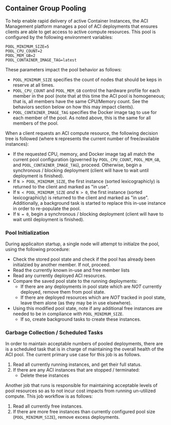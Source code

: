 ## Container Group Pooling

To help enable rapid delivery of active Container Instances, the ACI Management platform manages a pool of ACI deployments that ensures clients are able to get access to active compute resources. This pool is configured by the following environment variables:

```
POOL_MINIMUM_SIZE=5
POOL_CPU_COUNT=2
POOL_MEM_GB=2
POOL_CONTAINER_IMAGE_TAG=latest
```

These parameters impact the pool behavior as follows:

* `POOL_MINIMUM_SIZE` specifies the count of nodes that should be keps in reserve at all times.
* `POOL_CPU_COUNT` and `POOL_MEM_GB` control the hardware profile for each member in the pool (note that at this time the ACI pool is homogeneous; that is, all members have the same CPU/Memory count. See the behaviors section below on how this may impact clients).
* `POOL_CONTAINER_IMAGE_TAG` specifies the Docker image tag to use for each member of the pool. As noted above, this is the same for all members of the pool.

When a client requests an ACI compute resource, the following decision tree is followed (where `N` represents the current number of free/available instances):

* If the requested CPU, memory, and Docker image tag all match the current pool configuration (governed by `POOL_CPU_COUNT`, `POOL_MEM_GB`, and `POOL_CONTAINER_IMAGE_TAG`), proceed. Otherwise, begin a synchronous / blocking deployment (client will have to wait until deployment is finished).
* If `N > POOL_MINIMUM_SIZE`, the first instance (sorted lexicographicly) is returned to the client and marked as "in use".
* If `N < POOL_MINIMUM_SIZE` _and_ `N > 0`, the first instance (sorted lexicographicly) is returned to the client and marked as "in use". Additionally, a background task is started to replace this in-use instance in order to re-populate the pool.
* If `N = 0`, begin a synchronous / blocking deployment (client will have to wait until deployment is finished).

### Pool Initialization

During applicaiton startup, a single node will attempt to initialze the pool, using the following procedure:

* Check the stored pool state and check if the pool has already been initialzied by another member. If not, proceed.
* Read the currently known in-use and free member lists
* Read any currently deployed ACI resources.
* Compare the saved pool state to the running deployments:
    * If there are any deployments in pool state which are *NOT* currently deployed, remove them from pool state.
    * If there are deployed resources which are *NOT* tracked in pool state, leave them alone (as they may be in use elsewhere).
* Using this modified pool state, note if any additional free instances are needed to be in compliance with `POOL_MINIMUM_SIZE`.
    * If so, create background tasks to create these instances.

### Garbage Collection / Scheduled Tasks

In order to maintain acceptable numbers of pooled deployments, there are is a scheduled task that is in charge of maintaining the overall health of the ACI pool. The current primary use case for this job is as follows.

1. Read all currently running instances, and get their full status.
2. If there are any ACI instances that are stopped / terminated:
    * Delete these instances

Another job that runs is responsible for maintaining acceptable levels of pool resources so as to not incur cost impacts from running un-utilized compute. This job workflow is as follows:

1. Read all currently free instances.
2. If there are more free instances than currently configured pool size (`POOL_MINIMUM_SIZE`), remove excess deployments.